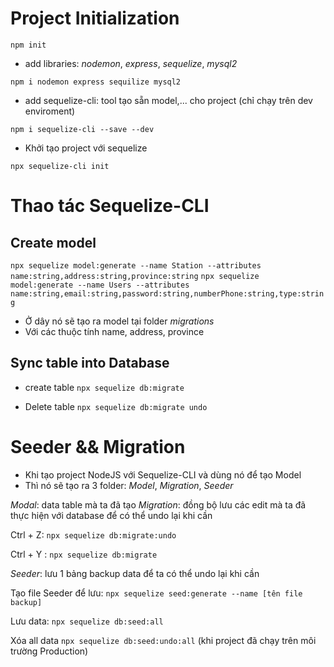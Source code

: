 # Project Initialization

`npm init`

- add libraries: _nodemon_, _express_, _sequelize_, _mysql2_

`npm i nodemon express sequilize mysql2`

- add sequelize-cli: tool tạo sẵn model,... cho project (chỉ chạy trên dev enviroment)

`npm i sequelize-cli --save --dev`

- Khởi tạo project với sequelize

`npx sequelize-cli init`

# Thao tác Sequelize-CLI

## Create model

`npx sequelize model:generate --name Station --attributes name:string,address:string,province:string`
`npx sequelize model:generate --name Users --attributes name:string,email:string,password:string,numberPhone:string,type:string`

- Ở dây nó sẽ tạo ra model tại folder _migrations_
- Với các thuộc tính name, address, province

## Sync table into Database

- create table
  `npx sequelize db:migrate`

- Delete table
  `npx sequelize db:migrate undo`

# Seeder && Migration

- Khi tạo project NodeJS với Sequelize-CLI và dùng nó để tạo Model
- Thì nó sẽ tạo ra 3 folder: _Model_, _Migration_, _Seeder_

_Modal_: data table mà ta đã tạo
_Migration_: đồng bộ lưu các edit mà ta đã thực hiện với database để có thể undo lại khi cần

Ctrl + Z: `npx sequelize db:migrate:undo`

Ctrl + Y : `npx sequelize db:migrate`

_Seeder_: lưu 1 bảng backup data để ta có thể undo lại khi cần

Tạo file Seeder để lưu: `npx sequelize seed:generate --name [tên file backup]`

Lưu data: `npx sequelize db:seed:all`

Xóa all data `npx sequelize db:seed:undo:all` (khi project đã chạy trên môi trường Production)
